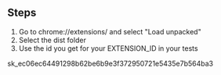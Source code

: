 
## Steps

1. Go to chrome://extensions/ and select "Load unpacked"
2. Select the dist folder
3. Use the id you get for your EXTENSION_ID in your tests

sk_ec06ec64491298b62be6b9e3f372950721e5435e7b564ba3